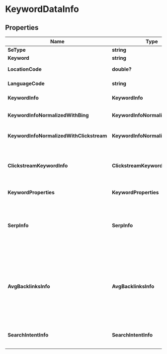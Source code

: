 # KeywordDataInfo


## Properties

| Name | Type | Description | Notes |
|------------ | ------------- | ------------- | -------------|
**SeType** | **string** | search engine type |[optional]|
**Keyword** | **string** | returned keyword idea |[optional]|
**LocationCode** | **double?** | location code in a POST array |[optional]|
**LanguageCode** | **string** | language code in a POST array |[optional]|
**KeywordInfo** | **KeywordInfo** | keyword data for the returned keyword idea |[optional]|
**KeywordInfoNormalizedWithBing** | **KeywordInfoNormalizedWithInfo** | contains keyword search volume normalized with Bing search volume |[optional]|
**KeywordInfoNormalizedWithClickstream** | **KeywordInfoNormalizedWithInfo** | contains keyword search volume normalized with clickstream data |[optional]|
**ClickstreamKeywordInfo** | **ClickstreamKeywordInfo** | clickstream data for the returned keyword<br>to retrieve results for this field, the parameter include_clickstream_data must be set to true |[optional]|
**KeywordProperties** | **KeywordProperties** | additional information about the keyword |[optional]|
**SerpInfo** | **SerpInfo** | SERP data<br>the value will be null if you didn’t set the field include_serp_info to true in the POST array or if there is no SERP data for this keyword in our database |[optional]|
**AvgBacklinksInfo** | **AvgBacklinksInfo** | backlink data for the returned keyword<br>this object provides the average number of backlinks, referring pages and domains, as well as the average rank values among the top-10 webpages ranking organically for the keyword |[optional]|
**SearchIntentInfo** | **SearchIntentInfo** | search intent info for the returned keyword<br>learn about search intent in this help center article |[optional]|